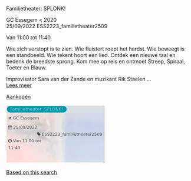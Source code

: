 Familietheater: SPLONK!

GC Essegem < 2020  
25/09/2022 ESS2223\_familietheater2509  

Van 11:00 tot 11:40

  

  

Wie zich verstopt is te zien. Wie fluistert roept het hardst. Wie beweegt is een standbeeld. Wie tekent hoort een lied. Ontdek een nieuwe taal en bedenk de breedste sprong. Kom mee op reis en ontmoet Streep, Spiraal, Toeter en Blauw.  
  
Improvisator Sara van der Zande en muzikant Rik Staelen ...  
[Lees meer](https://tickets.vgc.be/activity/subscribe/ESS2223_familietheater2509)

[Aankopen](https://tickets.vgc.be/ticketingActivity/subscribe/ESS2223_familietheater2509)

![](80052.png)

[Based on this search](https://tickets.vgc.be/activity/index?&vrijeplaatsen=1&Age%5B%5D=4%2C6&entity=109)